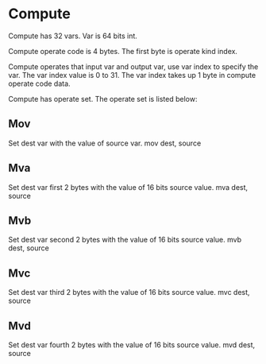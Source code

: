 # Compute
Compute has 32 vars.
Var is 64 bits int.

Compute operate code is 4 bytes.
The first byte is operate kind index.

Compute operates that input var and output var, use var index to specify the var.
The var index value is 0 to 31.
The var index takes up 1 byte in compute operate code data.

Compute has operate set.
The operate set is listed below:

## Mov
Set dest var with the value of source var.
mov dest, source

## Mva
Set dest var first 2 bytes with the value of 16 bits source value.
mva dest, source

## Mvb
Set dest var second 2 bytes with the value of 16 bits source value.
mvb dest, source

## Mvc
Set dest var third 2 bytes with the value of 16 bits source value.
mvc dest, source

## Mvd
Set dest var fourth 2 bytes with the value of 16 bits source value.
mvd dest, source